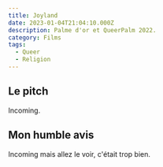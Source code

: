 ```yaml
---
title: Joyland
date: 2023-01-04T21:04:10.000Z
description: Palme d'or et QueerPalm 2022.
category: Films
tags:
  - Queer
  - Religion
---
```


## Le pitch

Incoming.

## Mon humble avis

Incoming mais allez le voir, c'était trop bien.
